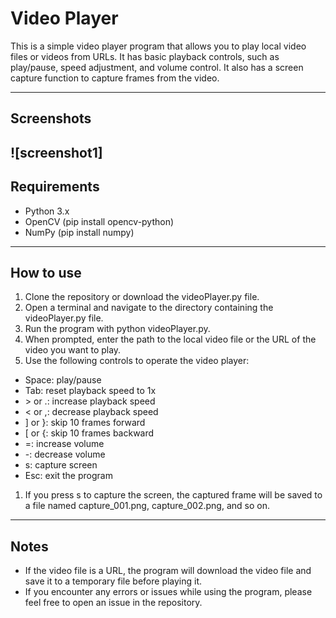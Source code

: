 # Video Player
This is a simple video player program that allows you to play local video files or videos from URLs. It has basic playback controls, such as play/pause, speed adjustment, and volume control. It also has a screen capture function to capture frames from the video.

---
## Screenshots
![screenshot1]
---
## Requirements
* Python 3.x
* OpenCV (pip install opencv-python)
* NumPy (pip install numpy)

---
## How to use
1. Clone the repository or download the videoPlayer.py file.
1. Open a terminal and navigate to the directory containing the videoPlayer.py file.
1. Run the program with python videoPlayer.py.
1. When prompted, enter the path to the local video file or the URL of the video you want to play.
1. Use the following controls to operate the video player:
  * Space: play/pause
  * Tab: reset playback speed to 1x
  * \> or .: increase playback speed
  * < or ,: decrease playback speed
  * ] or }: skip 10 frames forward
  * [ or {: skip 10 frames backward
  * =: increase volume
  * -: decrease volume
  * s: capture screen
  * Esc: exit the program
1. If you press s to capture the screen, the captured frame will be saved to a file named capture_001.png, capture_002.png, and so on.

---
## Notes
* If the video file is a URL, the program will download the video file and save it to a temporary file before playing it.
* If you encounter any errors or issues while using the program, please feel free to open an issue in the repository.
